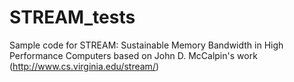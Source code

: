 # STREAM_tests
Sample code for STREAM: Sustainable Memory Bandwidth in High Performance Computers based on John D. McCalpin's work (http://www.cs.virginia.edu/stream/)
